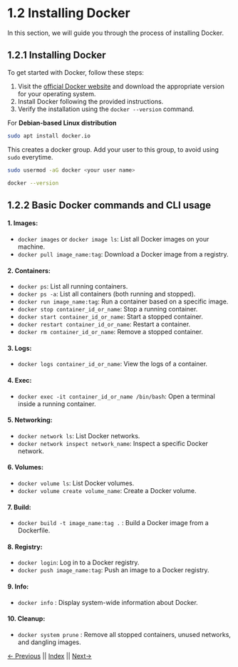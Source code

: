 # 1.2 Installing Docker

In this section, we will guide you through the process of installing Docker.

## 1.2.1 Installing Docker

To get started with Docker, follow these steps:

1. Visit the [official Docker website](https://www.docker.com/) and download the appropriate version for your operating system.
2. Install Docker following the provided instructions.
3. Verify the installation using the `docker --version` command.

For **Debian-based Linux distribution**

```bash
sudo apt install docker.io
```

This creates a docker group.
Add your user to this group, to avoid using `sudo` everytime.

```bash
sudo usermod -aG docker <your user name>
```

```bash
docker --version
```

## 1.2.2 Basic Docker commands and CLI usage

#### 1. Images:

- `docker images` or `docker image ls`: List all Docker images on your machine.
- `docker pull image_name:tag`: Download a Docker image from a registry.

#### 2. Containers:

- `docker ps`: List all running containers.
- `docker ps -a`: List all containers (both running and stopped).
- `docker run image_name:tag`: Run a container based on a specific image.
- `docker stop container_id_or_name`: Stop a running container.
- `docker start container_id_or_name`: Start a stopped container.
- `docker restart container_id_or_name`: Restart a container.
- `docker rm container_id_or_name`: Remove a stopped container.

#### 3. Logs:

- `docker logs container_id_or_name`: View the logs of a container.

#### 4. Exec:

- `docker exec -it container_id_or_name /bin/bash`: Open a terminal inside a running container.

#### 5. Networking:

- `docker network ls`: List Docker networks.
- `docker network inspect network_name`: Inspect a specific Docker network.

#### 6. Volumes:

- `docker volume ls`: List Docker volumes.
- `docker volume create volume_name`: Create a Docker volume.

#### 7. Build:

- `docker build -t image_name:tag .` : Build a Docker image from a Dockerfile.

#### 8. Registry:

- `docker login`: Log in to a Docker registry.
- `docker push image_name:tag`: Push an image to a Docker registry.

#### 9. Info:

- `docker info` : Display system-wide information about Docker.

#### 10. Cleanup:

- `docker system prune` : Remove all stopped containers, unused networks, and dangling images.

[← Previous](./1.1_Understanding_Containerizationn.md) || [Index](../README.md) || [Next→](./1.3_Creating_your_first_Docker_container.md)
